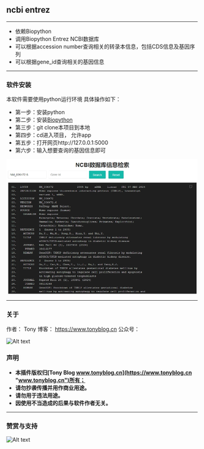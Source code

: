## ncbi entrez

---
- 依赖Biopython
- 调用Biopython Entrez NCBI数据库
- 可以根据accession number查询相关的转录本信息，包括CDS信息及基因序列
- 可以根据gene_id查询相关的基因信息
---
### 软件安装

本软件需要使用python运行环境
具体操作如下：
- 第一步：安装python
- 第二步：安装[Biopython](https://biopython-cn.readthedocs.io/zh-cn/latest/cn/chr01.html#id3 "BioPython")
- 第三步：git clone本项目到本地
- 第四步：cd进入项目， 允许app
- 第五步：打开网页http://127.0.0.1:5000
- 第六步：输入想要查询的基因信息即可

![Alt text](static/images/example.png?raw=true "Tony ncbi entrez example")

---
### 关于

作者： Tony
博客： https://www.tonyblog.cn
公众号：

![Alt text](https://www.tonyblog.cn/uploads/onlineUpload/20180117_81914.jpg?raw=true "Tony Wechat")

### 声明

- **本插件版权归[Tony Blog www.tonyblog.cn](https://www.tonyblog.cn "www.tonyblog.cn")所有；**
- **请勿抄袭传播并用作商业用途。**
- **请勿用于违法用途。**
- **因使用不当造成的后果与软件作者无关。**

---
### 赞赏与支持

![Alt text](https://www.tonyblog.cn/default/images/rewards.png?raw=true "Tony Wechat")
